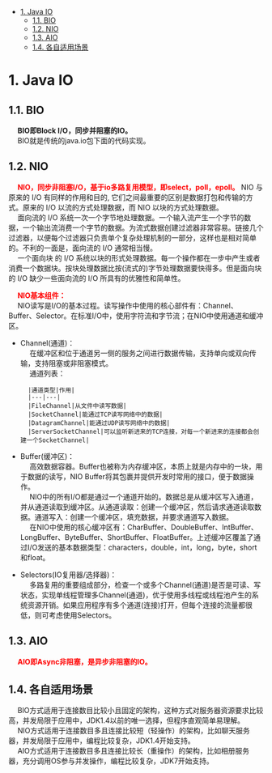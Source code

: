 
<!-- TOC -->

- [1. Java IO](#1-java-io)
    - [1.1. BIO](#11-bio)
    - [1.2. NIO](#12-nio)
    - [1.3. AIO](#13-aio)
    - [1.4. 各自适用场景](#14-各自适用场景)

<!-- /TOC -->


# 1. Java IO
<!-- 
Java BIO  AIO
https://mp.weixin.qq.com/s/3OtbG6jegOS4m2GbyOF2lQ

https://blog.csdn.net/u010541670/article/details/91890649
-->

## 1.1. BIO  
&emsp; **BIO即Block I/O，同步并阻塞的IO。**  
&emsp; BIO就是传统的java.io包下面的代码实现。  

## 1.2. NIO
&emsp; **<font color = "red">NIO，同步非阻塞I/O，基于io多路复用模型，即select，poll，epoll。</font>** NIO 与原来的 I/O 有同样的作用和目的, 它们之间最重要的区别是数据打包和传输的方式。原来的 I/O 以流的方式处理数据，而 NIO 以块的方式处理数据。  
&emsp; 面向流的 I/O 系统一次一个字节地处理数据。一个输入流产生一个字节的数据，一个输出流消费一个字节的数据。为流式数据创建过滤器非常容易。链接几个过滤器，以便每个过滤器只负责单个复杂处理机制的一部分，这样也是相对简单的。不利的一面是，面向流的 I/O 通常相当慢。  
&emsp; 一个面向块 的 I/O 系统以块的形式处理数据。每一个操作都在一步中产生或者消费一个数据块。按块处理数据比按(流式的)字节处理数据要快得多。但是面向块的 I/O 缺少一些面向流的 I/O 所具有的优雅性和简单性。  


&emsp; **<font color = "red">NIO基本组件：</font>**  
&emsp; NIO读写是I/O的基本过程。读写操作中使用的核心部件有：Channel、Buffer、Selector。在标准I/O中，使用字符流和字节流；在NIO中使用通道和缓冲区。  

* Channel(通道)：  
&emsp; 在缓冲区和位于通道另一侧的服务之间进行数据传输，支持单向或双向传输，支持阻塞或非阻塞模式。  
&emsp; 通道列表：  

        |通道类型|作用|
        |---|---|
        |FileChannel|从文件中读写数据|
        |SocketChannel|能通过TCP读写网络中的数据|
        |DatagramChannel|能通过UDP读写网络中的数据|
        |ServerSocketChannel|可以监听新进来的TCP连接，对每一个新进来的连接都会创建一个SocketChannel|

* Buffer(缓冲区)：  
&emsp; 高效数据容器。Buffer也被称为内存缓冲区，本质上就是内存中的一块，用于数据的读写，NIO Buffer将其包裹并提供开发时常用的接口，便于数据操作。  
&emsp; NIO中的所有I/O都是通过一个通道开始的。数据总是从缓冲区写入通道，并从通道读取到缓冲区。从通道读取：创建一个缓冲区，然后请求通道读取数据。通道写入：创建一个缓冲区，填充数据，并要求通道写入数据。  
&emsp; 在NIO中使用的核心缓冲区有：CharBuffer、DoubleBuffer、IntBuffer、LongBuffer、ByteBuffer、ShortBuffer、FloatBuffer。上述缓冲区覆盖了通过I/O发送的基本数据类型：characters，double，int，long，byte，short和float。
* Selectors(IO复用器/选择器)：  
&emsp; 多路复用的重要组成部分，检查一个或多个Channel(通道)是否是可读、写状态，实现单线程管理多Channel(通道)，优于使用多线程或线程池产生的系统资源开销。如果应用程序有多个通道(连接)打开，但每个连接的流量都很低，则可考虑使用Selectors。


## 1.3. AIO  
&emsp; **<font color = "red">AIO即Async非阻塞，是异步非阻塞的IO。</font>**  


## 1.4. 各自适用场景  
&emsp; BIO方式适用于连接数目比较小且固定的架构，这种方式对服务器资源要求比较高，并发局限于应用中，JDK1.4以前的唯一选择，但程序直观简单易理解。  
&emsp; NIO方式适用于连接数目多且连接比较短（轻操作）的架构，比如聊天服务器，并发局限于应用中，编程比较复杂，JDK1.4开始支持。  
&emsp; AIO方式适用于连接数目多且连接比较长（重操作）的架构，比如相册服务器，充分调用OS参与并发操作，编程比较复杂，JDK7开始支持。  
